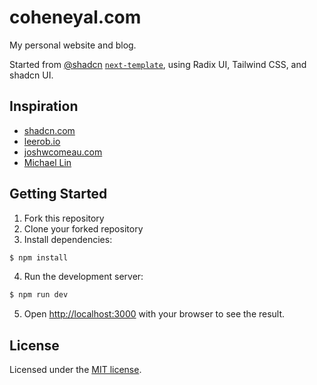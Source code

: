 # coheneyal.com

My personal website and blog.

Started from [@shadcn](https://shadcn.com) [`next-template`](https://github.com/shadcn/next-template),
using Radix UI, Tailwind CSS, and shadcn UI.

## Inspiration

- [shadcn.com](https://shadcn.com)
- [leerob.io](https://leerob.io)
- [joshwcomeau.com](https://joshwcomeau.com)
- [Michael Lin](https://michaellin.io/)

## Getting Started

1. Fork this repository
2. Clone your forked repository
3. Install dependencies:

```bash
$ npm install
```

4. Run the development server:

```bash
$ npm run dev
```

5. Open [http://localhost:3000](http://localhost:3000) with your browser to see the result.

## License

Licensed under the [MIT license](https://github.com/shadcn/ui/blob/main/LICENSE.md).
